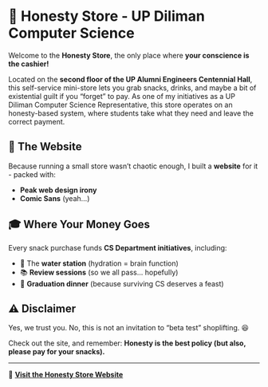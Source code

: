 # 🛒 Honesty Store - UP Diliman Computer Science

Welcome to the **Honesty Store**, the only place where **your conscience is the cashier!**  

Located on the **second floor of the UP Alumni Engineers Centennial Hall**, this self-service mini-store lets you grab snacks, drinks, and maybe a bit of existential guilt if you “forget” to pay.  As one of my initiatives as a UP Diliman Computer Science Representative, this store operates on an honesty-based system, where students take what they need and leave the correct payment.

## 🤪 The Website  
Because running a small store wasn’t chaotic enough, I built a **website** for it - packed with:  
- **Peak web design irony**  
- **Comic Sans** (yeah...)  

## 🎓 Where Your Money Goes  
Every snack purchase funds **CS Department initiatives**, including:  
- 🚰 The **water station** (hydration = brain function)  
- 📚 **Review sessions** (so we all pass... hopefully)  
- 🎉 **Graduation dinner** (because surviving CS deserves a feast)  

## ⚠️ Disclaimer  
Yes, we trust you. No, this is not an invitation to “beta test” shoplifting. 😆  

Check out the site, and remember: **Honesty is the best policy (but also, please pay for your snacks).**  

---
🔗 **[Visit the Honesty Store Website](https://butterr12.github.io/honesty-store/)**
